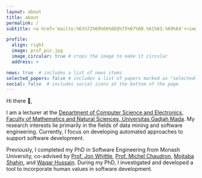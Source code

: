 ```yaml
---
layout: about
title: about
permalink: /
subtitle: <a href='mailto:%61%72%69%66%6E@%75%67%6D.%61%63.%69%64'><img height="38" src="assets/img/email-square-svgrepo-com.svg" /></a>  <a href="https://scholar.google.co.id/citations?user=LRNOs_AAAAAJ&hl=en"><img height="32" src="assets/img/google-scholar-svgrepo-com.svg" /></i></a>  <a href="https://www.linkedin.com/in/arifnurwidyantoro"><img height="43" src="assets/img/linkedin-svgrepo-com.svg" /></a> 

profile:
  align: right
  image: prof_pic.jpg
  image_circular: true # crops the image to make it circular
  address: >

news: true  # includes a list of news items
selected_papers: false # includes a list of papers marked as "selected={true}"
social: false  # includes social icons at the bottom of the page
---
```


Hi there :wave:,

I am a lecturer at the [Department of Computer Science and Electronics, Faculty of Mathematics and Natural Sciences, Universitas Gadjah Mada](https://dcse.fmipa.ugm.ac.id/site/en/welcome/). My research interests lie primarily in the fields of data mining and software engineering. Currently, I focus on developing automated approaches to support software development.

Previously, I completed my PhD in Software Engineering from Monash University, co-advised by [Prof. Jon Whittle](https://scholar.google.com/citations?user=igMJAZwAAAAJ&hl=en), [Prof. Michel Chaudron](https://scholar.google.com/citations?user=Y_0xou4AAAAJ&hl=en), [Mojtaba Shahin](https://scholar.google.com/citations?hl=en&user=Aml0q7sAAAAJ), and [Waqar Hussain](https://scholar.google.com/citations?hl=en&user=i4hbSqoAAAAJ). During my PhD, I investigated and developed a tool to incorporate human values in software development.